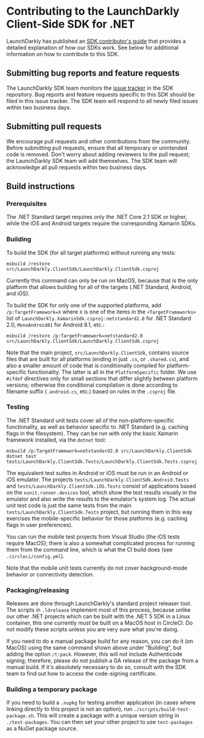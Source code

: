 # Contributing to the LaunchDarkly Client-Side SDK for .NET

LaunchDarkly has published an [SDK contributor's guide](https://docs.launchdarkly.com/docs/sdk-contributors-guide) that provides a detailed explanation of how our SDKs work. See below for additional information on how to contribute to this SDK.

## Submitting bug reports and feature requests

The LaunchDarkly SDK team monitors the [issue tracker](https://github.com/launchdarkly/dotnet-client-sdk/issues) in the SDK repository. Bug reports and feature requests specific to this SDK should be filed in this issue tracker. The SDK team will respond to all newly filed issues within two business days.

## Submitting pull requests

We encourage pull requests and other contributions from the community. Before submitting pull requests, ensure that all temporary or unintended code is removed. Don't worry about adding reviewers to the pull request; the LaunchDarkly SDK team will add themselves. The SDK team will acknowledge all pull requests within two business days.

## Build instructions

### Prerequisites

The .NET Standard target requires only the .NET Core 2.1 SDK or higher, while the iOS and Android targets require the corresponding Xamarin SDKs.

### Building

To build the SDK (for all target platforms) without running any tests:

```
msbuild /restore src/LaunchDarkly.ClientSdk/LaunchDarkly.ClientSdk.csproj
```

Currently this command can only be run on MacOS, because that is the only platform that allows building for all of the targets (.NET Standard, Android, and iOS).

To build the SDK for only one of the supported platforms, add `/p:TargetFramework=X` where `X` is one of the items in the `<TargetFrameworks>` list of `LaunchDarkly.XamarinSdk.csproj`: `netstandard2.0` for .NET Standard 2.0, `MonoAndroid81` for Android 8.1, etc.:

```
msbuild /restore /p:TargetFramework=netstandard2.0 src/LaunchDarkly.ClientSdk/LaunchDarkly.ClientSdk.csproj
```

Note that the main project, `src/LaunchDarkly.ClientSdk`, contains source files that are built for all platforms (ending in just `.cs`, or `.shared.cs`), and also a smaller amount of code that is conditionally compiled for platform-specific functionality. The latter is all in the `PlatformSpecific` folder. We use `#ifdef` directives only for small sections that differ slightly between platform versions; otherwise the conditional compilation is done according to filename suffix (`.android.cs`, etc.) based on rules in the `.csproj` file.

### Testing

The .NET Standard unit tests cover all of the non-platform-specific functionality, as well as behavior specific to .NET Standard (e.g. caching flags in the filesystem). They can be run with only the basic Xamarin framework installed, via the `dotnet` tool:

```
msbuild /p:TargetFramework=netstandard2.0 src/LaunchDarkly.ClientSdk
dotnet test tests/LaunchDarkly.ClientSdk.Tests/LaunchDarkly.ClientSdk.Tests.csproj
```

The equivalent test suites in Android or iOS must be run in an Android or iOS emulator. The projects `tests/LaunchDarkly.ClientSdk.Android.Tests` and `tests/LaunchDarkly.ClientSdk.iOS.Tests` consist of applications based on the `xunit.runner.devices` tool, which show the test results visually in the emulator and also write the results to the emulator's system log. The actual unit test code is just the same tests from the main `tests/LaunchDarkly.ClientSdk.Tests` project, but running them in this way exercises the mobile-specific behavior for those platforms (e.g. caching flags in user preferences).

You can run the mobile test projects from Visual Studio (the iOS tests require MacOS); there is also a somewhat complicated process for running them from the command line, which is what the CI build does (see `.circleci/config.yml`).

Note that the mobile unit tests currently do not cover background-mode behavior or connectivity detection.

### Packaging/releasing

Releases are done through LaunchDarkly's standard project releaser tool. The scripts in `.ldrelease` implement most of this process, because unlike our other .NET projects which can be built with the .NET 5 SDK in a Linux container, this one currently must be built on a MacOS host in CircleCI. Do not modify these scripts unless you are very sure what you're doing.

If you need to do a manual package build for any reason, you can do it (on MacOS) using the same command shown above under "Building", but adding the option `/t:pack`. However, this will not include Authenticode signing; therefore, please do not publish a GA release of the package from a manual build. If it's absolutely necessary to do so, consult with the SDK team to find out how to access the code-signing certificate.

### Building a temporary package

If you need to build a `.nupkg` for testing another application (in cases where linking directly to this project is not an option), run `./scripts/build-test-package.sh`. This will create a package with a unique version string in `./test-packages`. You can then set your other project to use `test-packages` as a NuGet package source.
